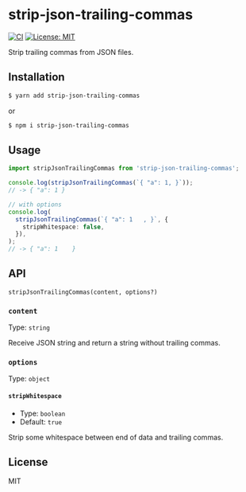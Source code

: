 # strip-json-trailing-commas

[![CI](https://github.com/nokazn/strip-json-trailing-commas/workflows/CI/badge.svg)](https://github.com/nokazn/strip-json-trailing-commas/actions?workflow=CI)
[![License: MIT](https://img.shields.io/badge/License-MIT-yellow.svg)](https://opensource.org/licenses/MIT)

Strip trailing commas from JSON files.

## Installation

```bash
$ yarn add strip-json-trailing-commas
```

or

```bash
$ npm i strip-json-trailing-commas
```

## Usage

```ts
import stripJsonTrailingCommas from 'strip-json-trailing-commas';

console.log(stripJsonTrailingCommas(`{ "a": 1, }`));
// -> { "a": 1 }

// with options
console.log(
  stripJsonTrailingCommas(`{ "a": 1   , }`, {
    stripWhitespace: false,
  }),
);
// -> { "a": 1    }
```

## API

`stripJsonTrailingCommas(content, options?)`

### `content`

Type: `string`

Receive JSON string and return a string without trailing commas.

### `options`

Type: `object`

#### `stripWhitespace`

- Type: `boolean`
- Default: `true`

Strip some whitespace between end of data and trailing commas.

## License

MIT
